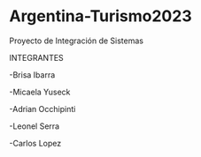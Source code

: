 # Argentina-Turismo2023
Proyecto de Integración de Sistemas

INTEGRANTES

-Brisa Ibarra

-Micaela Yuseck

-Adrian Occhipinti

-Leonel Serra

-Carlos Lopez
